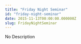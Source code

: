 ```yaml
---
title: "Friday Night Seminar"
id: "friday-night-seminar"
date: 2015-11-13T00:00:00.000000Z
slug: FridayNightSeminar
---
```


No Description

